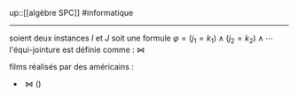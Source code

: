 up::[[algèbre SPC]]
#informatique

----

soient deux instances $I$ et $J$
soit une formule $\varphi = (j_{1} = k_{1}) \wedge (j_{2} = k_{2}) \wedge \cdots$
l'équi-jointure est définie comme :
$\bowtie$

films réalisés par des américains :
 - $\bowtie()$

